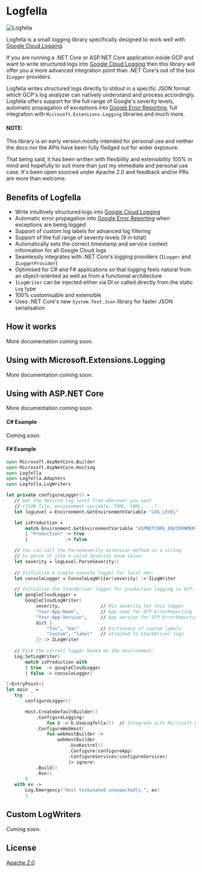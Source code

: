 # Logfella


![Logfella](https://raw.githubusercontent.com/dustinmoris/Logfella/master/logfella.svg)

Logfella is a small logging library specifically designed to work well with [Google Cloud Logging](https://cloud.google.com/logging/).

If you are running a .NET Core or ASP.NET Core application inside GCP and want to write structured logs into [Google Cloud Logging](https://cloud.google.com/logging/) then this library will offer you a more advanced integration point than .NET Core's out of the box `ILogger` providers.

Logfella writes structured logs directly to stdout in a specific JSON format which GCP's log analyzer can natively understand and process accordingly. Logfella offers support for the full range of Google's severity levels, automatic propagation of exceptions into [Google Error Reporting](https://cloud.google.com/error-reporting), full integration with `Microsoft.Extensions.Logging` libraries and much more.

#### NOTE:

This library is an early version mostly intended for personal use and neither the docs nor the APIs have been fully fledged out for wider exposure.

That being said, it has been written with flexibility and extensibility 100% in mind and hopefully to suit more than just my immediate and personal use case. It's been open sourced under Apache 2.0 and feedback and/or PRs are more than welcome.

## Benefits of Logfella

- Write intuitively structured logs into [Google Cloud Logging](https://cloud.google.com/logging/)
- Automatic error propagation into [Google Error Reporting](https://cloud.google.com/error-reporting) when exceptions are being logged
- Support of custom log labels for advanced log filtering
- Support of the full range of severity levels (9 in total)
- Automatically sets the correct timestamp and service context information for all Google Cloud logs
- Seamlessly integrates with .NET Core's logging providers (`ILogger` and `ILoggerProvider`)
- Optimised for C# and F# applications so that logging feels natural from an object-oriented as well as from a functional architecture
- `ILogWriter` can be injected either via DI or called directly from the static `Log` type
- 100% customisable and extensible
- Uses .NET Core's new `System.Text.Json` library for faster JSON serialisation
    
 ## How it works
 
More documentation coming soon.
 
 ## Using with Microsoft.Extensions.Logging
 
 More documentation coming soon.
 
 ## Using with ASP.NET Core
 
  More documentation coming soon.
 
 #### C# Example
 
 Coming soon.
 
 #### F# Example
 
 ```fsharp
open Microsoft.AspNetCore.Builder
open Microsoft.AspNetCore.Hosting
open Logfella
open Logfella.Adapters
open Logfella.LogWriters

let private configureLogger() =
    // Get the desired log level from wherever you want
    // (JSON file, environment variable, TOML, YAML, ...)   
    let logLevel = Environment.GetEnvironmentVariable "LOG_LEVEL"

    let isProduction = 
        match Environment.GetEnvironmentVariable "ASPNETCORE_ENVIRONMENT" with
        | "Production" -> true
        |              -> false

    // You can call the ParseSeverity extension method on a string
    // to parse it into a valid Severity enum value:
    let severity = logLevel.ParseSeverity()
    
    // Initialise a simple console logger for local dev:
    let consoleLogger = ConsoleLogWriter(severity) :> ILogWriter

    // Initialise the StackDriver logger for production logging in GCP:
    let googleCloudLogger =
        GoogleCloudLogWriter(
            severity,               // Min severity for this logger
            "Your-App-Name",        // App name for GCP ErrorReporting
            "Your-App-Version",     // App version for GCP ErrorReporting
            dict [                  
                "foo", "bar"        // Dictionary of custom labels
                "custom", "label"   // attached to StackDriver logs
            ]) :> ILogWriter
    
    // Pick the correct logger based on the environment:
    Log.SetLogWriter(
        match isProduction with
        | true  -> googleCloudLogger
        | false -> consoleLogger)

[<EntryPoint>]
let main _ =
    try
        configureLogger()

        Host.CreateDefaultBuilder()
            .ConfigureLogging(
                fun b -> b.UseLogfella())  // Integrate with Micrisoft.Extensions.Logging
            .ConfigureWebHost(
                fun webHostBuilder ->
                    webHostBuilder
                        .UseKestrel()
                        .Configure(configureApp)
                        .ConfigureServices(configureServices)
                        |> ignore)
            .Build()
            .Run()
        0
    with ex ->
        Log.Emergency("Host terminated unexpectedly.", ex)
        1
```
 
 ## Custom LogWriters
 
 Coming soon.
 
 ## License

 [Apache 2.0](https://github.com/dustinmoris/Logfella/master/LICENSE)